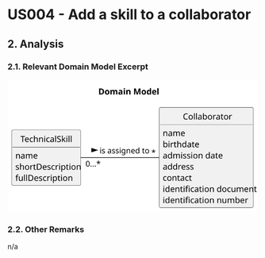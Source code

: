 # US004 - Add a skill to a collaborator

## 2. Analysis

### 2.1. Relevant Domain Model Excerpt

![Domain Model](svg/us004-domain-model.svg)

### 2.2. Other Remarks

n/a